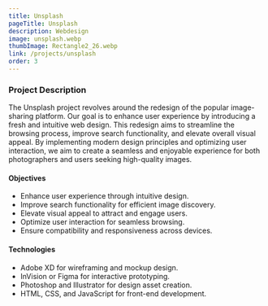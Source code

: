 ```yaml
---
title: Unsplash
pageTitle: Unsplash
description: Webdesign
image: unsplash.webp
thumbImage: Rectangle2_26.webp
link: /projects/unsplash
order: 3
---
```


### Project Description
The Unsplash project revolves around the redesign of the popular image-sharing platform. Our goal is to enhance user experience by introducing a fresh and intuitive web design. This redesign aims to streamline the browsing process, improve search functionality, and elevate overall visual appeal. By implementing modern design principles and optimizing user interaction, we aim to create a seamless and enjoyable experience for both photographers and users seeking high-quality images.

#### Objectives
- Enhance user experience through intuitive design.
- Improve search functionality for efficient image discovery.
- Elevate visual appeal to attract and engage users.
- Optimize user interaction for seamless browsing.
- Ensure compatibility and responsiveness across devices.

#### Technologies
- Adobe XD for wireframing and mockup design.
- InVision or Figma for interactive prototyping.
- Photoshop and Illustrator for design asset creation.
- HTML, CSS, and JavaScript for front-end development.